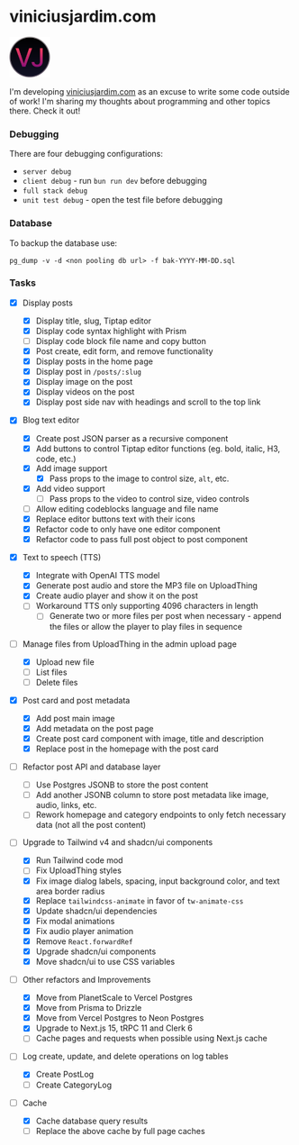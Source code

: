 # viniciusjardim.com

<img src="public/favicon-2.svg" alt="viniciusjardim.com logo" width="72" height="72">

I'm developing [viniciusjardim.com](https://www.viniciusjardim.com/) as an excuse to write some code outside of work! I'm sharing my thoughts about programming and other topics there. Check it out!

### Debugging

There are four debugging configurations:

- `server debug`
- `client debug` - run `bun run dev` before debugging
- `full stack debug`
- `unit test debug` - open the test file before debugging

### Database

To backup the database use:

```
pg_dump -v -d <non pooling db url> -f bak-YYYY-MM-DD.sql
```

### Tasks

- [x] Display posts
  - [x] Display title, slug, Tiptap editor
  - [x] Display code syntax highlight with Prism
  - [ ] Display code block file name and copy button
  - [x] Post create, edit form, and remove functionality
  - [x] Display posts in the home page
  - [x] Display post in `/posts/:slug`
  - [x] Display image on the post
  - [x] Display videos on the post
  - [x] Display post side nav with headings and scroll to the top link
- [x] Blog text editor

  - [x] Create post JSON parser as a recursive component
  - [x] Add buttons to control Tiptap editor functions (eg. bold, italic, H3, code, etc.)
  - [x] Add image support
    - [x] Pass props to the image to control size, `alt`, etc.
  - [x] Add video support
    - [ ] Pass props to the video to control size, video controls
  - [ ] Allow editing codeblocks language and file name
  - [x] Replace editor buttons text with their icons
  - [x] Refactor code to only have one editor component
  - [x] Refactor code to pass full post object to post component

- [x] Text to speech (TTS)
  - [x] Integrate with OpenAI TTS model
  - [x] Generate post audio and store the MP3 file on UploadThing
  - [x] Create audio player and show it on the post
  - [ ] Workaround TTS only supporting 4096 characters in length
    - [ ] Generate two or more files per post when necessary - append the files or allow the player to play files in sequence
- [ ] Manage files from UploadThing in the admin upload page
  - [x] Upload new file
  - [ ] List files
  - [ ] Delete files
- [x] Post card and post metadata
  - [x] Add post main image
  - [x] Add metadata on the post page
  - [x] Create post card component with image, title and description
  - [x] Replace post in the homepage with the post card
- [ ] Refactor post API and database layer
  - [ ] Use Postgres JSONB to store the post content
  - [ ] Add another JSONB column to store post metadata like image, audio, links, etc.
  - [ ] Rework homepage and category endpoints to only fetch necessary data (not all the post content)
- [ ] Upgrade to Tailwind v4 and shadcn/ui components
  - [x] Run Tailwind code mod
  - [ ] Fix UploadThing styles
  - [x] Fix image dialog labels, spacing, input background color, and text area border radius
  - [x] Replace `tailwindcss-animate` in favor of `tw-animate-css`
  - [x] Update shadcn/ui dependencies
  - [x] Fix modal animations
  - [x] Fix audio player animation
  - [x] Remove `React.forwardRef`
  - [x] Upgrade shadcn/ui components
  - [x] Move shadcn/ui to use CSS variables
- [ ] Other refactors and Improvements
  - [x] Move from PlanetScale to Vercel Postgres
  - [x] Move from Prisma to Drizzle
  - [x] Move from Vercel Postgres to Neon Postgres
  - [x] Upgrade to Next.js 15, tRPC 11 and Clerk 6
  - [ ] Cache pages and requests when possible using Next.js cache
- [ ] Log create, update, and delete operations on log tables
  - [x] Create PostLog
  - [ ] Create CategoryLog
- [ ] Cache
  - [x] Cache database query results
  - [ ] Replace the above cache by full page caches
